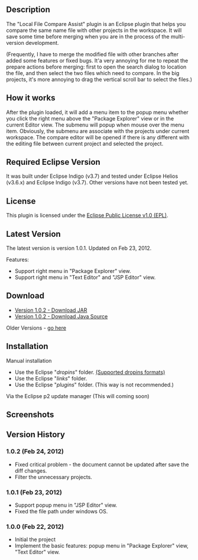 ## Description
The "Local File Compare Assist" plugin is an Eclipse plugin that helps you compare the same name file with other projects in the workspace. 
It will save some time before merging  when you are in the process of  the multi-version development.

(Frequently, I have to merge the modified file with other branches after added some features or fixed bugs.
It'a very annoying for me to repeat the prepare  actions before merging: first to open the search dialog to location the file, and then select the two files which need to compare. In the big projects, it's more annoying to drag the vertical scroll bar to select the files.)

## How it works
After the plugin loaded,  it will add a menu item to the popup menu whether you click the right menu above the "Package Explorer" view or in the current Editor view. The submenu will popup when mouse over the menu item. Obviously, the submenu are associate with the projects under current workspace. The compare editor will be opened if there is any different  with the editing file between current project and selected the project.

## Required Eclipse Version
It was built under Eclipse Indigo (v3.7) and tested under Eclipse Helios (v3.6.x) and Eclipse Indigo (v3.7).
Other versions have not been tested yet.

## License
This plugin is licensed under the [Eclipse Public License v1.0 (EPL)](http://www.eclipse.org/legal/epl-v10.html).

## Latest Version
The latest version is version 1.0.1. Updated on Feb 23, 2012.

Features:

* Support right menu in "Package Explorer" view.
* Support right menu in "Text Editor" and "JSP Editor" view.

## Download
* [Version 1.0.2 - Download JAR](https://github.com/linxux/LocalFileCompareAssist/raw/master/build/plugins/com.ah.filecompareassist.plugin.eclipse_1.0.2.20120224.jar)
* [Version 1.0.2 - Download Java Source](https://github.com/linxux/LocalFileCompareAssist/raw/master/build/plugins/com.ah.filecompareassist.plugin.eclipse.source_1.0.2.20120224.jar)

Older Versions - [go here](https://github.com/linxux/LocalFileCompareAssist/tree/master/build/plugins)

## Installation

Manual installation

* Use the Eclipse "_dropins_" folder. [(Supported dropins formats)](http://wiki.eclipse.org/Equinox/p2/Getting_Started#Supported_dropins_formats)
* Use the Eclipse "_links_" folder.
* Use the Eclipse "_plugins_" folder. (This way is not recommended.)

Via the Eclipse p2 update manager (This will coming soon)


## Screenshots

## Version History
### 1.0.2 (Feb 24, 2012)
* Fixed critical problem - the document cannot be updated after save the diff changes.
* Filter the unnecessary projects.
                      
### 1.0.1 (Feb 23, 2012)
* Support popup menu in "JSP Editor" view.
* Fixed the file path under windows OS.

### 1.0.0 (Feb 22, 2012)
* Initial the project
* Implement the basic features: popup menu in "Package Explorer" view, "Text Editor" view.